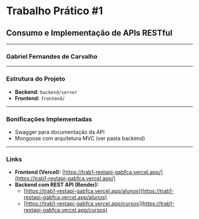 # Trabalho Prático #1

## Consumo e Implementação de APIs RESTful

---

### Gabriel Fernandes de Carvalho

---

### Estrutura do Projeto

- **Backend:** `backend/server`
- **Frontend:** `frontend/`

---

### Bonificações Implementadas

- Swagger para documentação da API
- Mongoose com arquitetura MVC (ver pasta backend)

---


### Links

- **Frontend (Vercel):** [https://trab1-restapi-gabfca.vercel.app/](https://trab1-restapi-gabfca.vercel.app/)
- **Backend com REST API (Render):**  
  - [https://trab1-restapi-gabfca.vercel.app/alunos](https://trab1-restapi-gabfca.vercel.app/alunos)  
  - [https://trab1-restapi-gabfca.vercel.app/cursos](https://trab1-restapi-gabfca.vercel.app/cursos)
